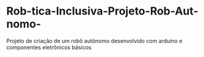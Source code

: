 # Rob-tica-Inclusiva-Projeto-Rob-Aut-nomo-
Projeto de criação de um robô autônomo desenvolvido com arduino e componentes eletrônicos básicos
